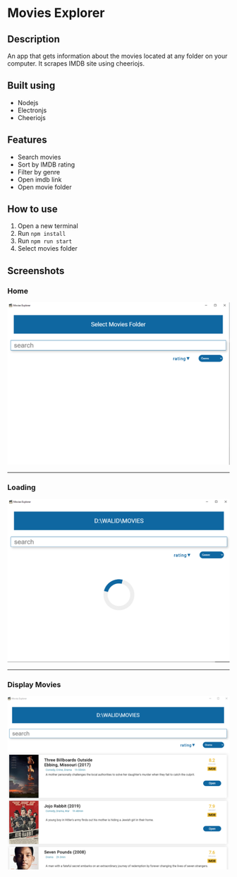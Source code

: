 # Movies Explorer

## Description
An app that gets information about the movies located at any folder on your computer. It scrapes IMDB site using cheeriojs.

## Built using
- Nodejs
- Electronjs
- Cheeriojs

## Features
- Search movies
- Sort by IMDB rating
- Filter by genre
- Open imdb link 
- Open movie folder

## How to use 
 1. Open a new terminal
 2. Run `npm install`
 3. Run `npm run start` 
 4. Select movies folder

## Screenshots
 ### Home
<img src="screenshots/1.png" alt="Home" width="750"/>

---
### Loading
<img src="screenshots/2.png" alt="Loading" width="750"/>

---

### Display Movies
<img src="screenshots/3.png" alt="Displayin Movies" width="750"/>

